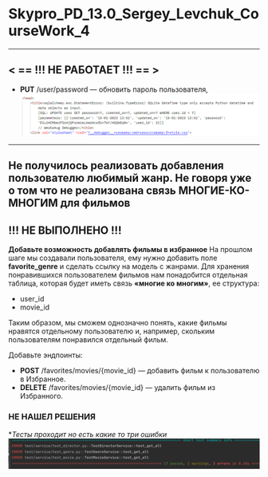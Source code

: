 # Skypro_PD_13.0_Sergey_Levchuk_CourseWork_4

---
## < == !!! НЕ РАБОТАЕТ !!! == >

- **PUT** /user/password — обновить пароль пользователя,
![img.png](img.png)
***

## Не получилось реализовать добавления пользователю любимый жанр. Не говоря уже о том что не реализована связь МНОГИЕ-КО-МНОГИМ для фильмов

## !!! НЕ ВЫПОЛНЕНО !!!
**Добавьте возможность добавлять фильмы в избранное**
На прошлом шаге мы создавали пользователя, ему нужно добавить поле **favorite_genre** и сделать ссылку на модель с жанрами.
Для хранения понравившихся пользователем фильмов нам понадобится отдельная таблица, которая будет иметь связь **«многие ко многим»**, ее структура:
- user_id
- movie_id

Таким образом, мы сможем однозначно понять, какие фильмы нравятся отдельному пользователю и, например, скольким пользователям понравился отдельный фильм.

Добавьте эндпоинты:
- **POST** /favorites/movies/{movie_id} — добавить фильм к пользователю в Избранное.
- **DELETE** /favorites/movies/{movie_id} — удалить фильм из Избранного.

### НЕ НАШЕЛ РЕШЕНИЯ 

 **Тесты проходит но есть какие то три ошибки*
![img_1.png](img_1.png)